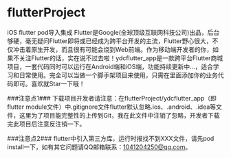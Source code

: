# flutterProject
iOS flutter pod导入集成 
Flutter是Google(全球顶级互联网科技公司)出品，后台够硬，毫无疑问Flutter即将或已经成为跨平台开发的主流，Flutter野心很大，不仅冲击着原生开发，而且很有可能会烧到Web前端。作为移动端开发者的你，如果不关注Flutter的话，实在说不过去啦！ydcflutter_app是一款跨平台Flutter商城项目，一套代码同时可以运行在Android端和iOS端，功能持续更新中...，适合学习和日常使用。完全可以当做一个脚手架项目来使用，只需在里面添加你的业务代码即可。喜欢就Star一下哦！

###注意点1###
下载项目开发者请注意：在flutterProject/ydcflutter_app（即flutter module文件）中.gitignore文件flutter默认忽略.ios、.android、.idea等文件，这里为了项目能完整性的上传到Git，我在此文件中注销了忽略，开发者下载完此项目后注意反注销一下。

###注意点2###
flutter中引入第三方库，运行时报找不到XXX文件，请先pod install一下，如有其它问题请QQ邮箱联系：1041204250@qq.com。

